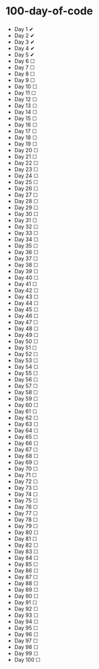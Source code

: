 # 100-day-of-code
<!DOCTYPE html>
<html>
<body>
    <h3></h3>
    <ul>
        <li><span>Day 1</span> <span>&#10004;</span></li>
        <li><span>Day 2</span> <span>&#10004;</span></li>
        <li><span>Day 3</span> <span>&#10004;</span></li>
        <li><span>Day 4</span> <span>&#10004;</span></li>
        <li><span>Day 5</span> <span>&#10004;</span></li>
        <li><span>Day 6</span> <span>&#9744;</span></li>
        <li><span>Day 7</span> <span>&#9744;</span></li>
        <li><span>Day 8</span> <span>&#9744;</span></li>
        <li><span>Day 9</span> <span>&#9744;</span></li>
        <li><span>Day 10</span> <span>&#9744;</span></li>
        <li><span>Day 11</span> <span>&#9744;</span></li>
        <li><span>Day 12</span> <span>&#9744;</span></li>
        <li><span>Day 13</span> <span>&#9744;</span></li>
        <li><span>Day 14</span> <span>&#9744;</span></li>
        <li><span>Day 15</span> <span>&#9744;</span></li>
        <li><span>Day 16</span> <span>&#9744;</span></li>
        <li><span>Day 17</span> <span>&#9744;</span></li>
        <li><span>Day 18</span> <span>&#9744;</span></li>
        <li><span>Day 19</span> <span>&#9744;</span></li>
        <li><span>Day 20</span> <span>&#9744;</span></li>
        <li><span>Day 21</span> <span>&#9744;</span></li>
        <li><span>Day 22</span> <span>&#9744;</span></li>
        <li><span>Day 23</span> <span>&#9744;</span></li>
        <li><span>Day 24</span> <span>&#9744;</span></li>
        <li><span>Day 25</span> <span>&#9744;</span></li>
        <li><span>Day 26</span> <span>&#9744;</span></li>
        <li><span>Day 27</span> <span>&#9744;</span></li>
        <li><span>Day 28</span> <span>&#9744;</span></li>
        <li><span>Day 29</span> <span>&#9744;</span></li>
        <li><span>Day 30</span> <span>&#9744;</span></li>
        <li><span>Day 31</span> <span>&#9744;</span></li>
        <li><span>Day 32</span> <span>&#9744;</span></li>
        <li><span>Day 33</span> <span>&#9744;</span></li>
        <li><span>Day 34</span> <span>&#9744;</span></li>
        <li><span>Day 35</span> <span>&#9744;</span></li>
        <li><span>Day 36</span> <span>&#9744;</span></li>
        <li><span>Day 37</span> <span>&#9744;</span></li>
        <li><span>Day 38</span> <span>&#9744;</span></li>
        <li><span>Day 39</span> <span>&#9744;</span></li>
        <li><span>Day 40</span> <span>&#9744;</span></li>
        <li><span>Day 41</span> <span>&#9744;</span></li>
        <li><span>Day 42</span> <span>&#9744;</span></li>
        <li><span>Day 43</span> <span>&#9744;</span></li>
        <li><span>Day 44</span> <span>&#9744;</span></li>
        <li><span>Day 45</span> <span>&#9744;</span></li>
        <li><span>Day 46</span> <span>&#9744;</span></li>
        <li><span>Day 47</span> <span>&#9744;</span></li>
        <li><span>Day 48</span> <span>&#9744;</span></li>
        <li><span>Day 49</span> <span>&#9744;</span></li>
        <li><span>Day 50</span> <span>&#9744;</span></li>
        <li><span>Day 51</span> <span>&#9744;</span></li>
        <li><span>Day 52</span> <span>&#9744;</span></li>
        <li><span>Day 53</span> <span>&#9744;</span></li>
        <li><span>Day 54</span> <span>&#9744;</span></li>
        <li><span>Day 55</span> <span>&#9744;</span></li>
        <li><span>Day 56</span> <span>&#9744;</span></li>
        <li><span>Day 57</span> <span>&#9744;</span></li>
        <li><span>Day 58</span> <span>&#9744;</span></li>
        <li><span>Day 59</span> <span>&#9744;</span></li>
        <li><span>Day 60</span> <span>&#9744;</span></li>
        <li><span>Day 61</span> <span>&#9744;</span></li>
        <li><span>Day 62</span> <span>&#9744;</span></li>
        <li><span>Day 63</span> <span>&#9744;</span></li>
        <li><span>Day 64</span> <span>&#9744;</span></li>
        <li><span>Day 65</span> <span>&#9744;</span></li>
        <li><span>Day 66</span> <span>&#9744;</span></li>
        <li><span>Day 67</span> <span>&#9744;</span></li>
        <li><span>Day 68</span> <span>&#9744;</span></li>
        <li><span>Day 69</span> <span>&#9744;</span></li>
        <li><span>Day 70</span> <span>&#9744;</span></li>
        <li><span>Day 71</span> <span>&#9744;</span></li>
        <li><span>Day 72</span> <span>&#9744;</span></li>
        <li><span>Day 73</span> <span>&#9744;</span></li>
        <li><span>Day 74</span> <span>&#9744;</span></li>
        <li><span>Day 75</span> <span>&#9744;</span></li>
        <li><span>Day 76</span> <span>&#9744;</span></li>
        <li><span>Day 77</span> <span>&#9744;</span></li>
        <li><span>Day 78</span> <span>&#9744;</span></li>
        <li><span>Day 79</span> <span>&#9744;</span></li>
        <li><span>Day 80</span> <span>&#9744;</span></li>
        <li><span>Day 81</span> <span>&#9744;</span></li>
        <li><span>Day 82</span> <span>&#9744;</span></li>
        <li><span>Day 83</span> <span>&#9744;</span></li>
        <li><span>Day 84</span> <span>&#9744;</span></li>
        <li><span>Day 85</span> <span>&#9744;</span></li>
        <li><span>Day 86</span> <span>&#9744;</span></li>
        <li><span>Day 87</span> <span>&#9744;</span></li>
        <li><span>Day 88</span> <span>&#9744;</span></li>
        <li><span>Day 89</span> <span>&#9744;</span></li>
        <li><span>Day 90</span> <span>&#9744;</span></li>
        <li><span>Day 91</span> <span>&#9744;</span></li>
        <li><span>Day 92</span> <span>&#9744;</span></li>
        <li><span>Day 93</span> <span>&#9744;</span></li>
        <li><span>Day 94</span> <span>&#9744;</span></li>
        <li><span>Day 95</span> <span>&#9744;</span></li>
        <li><span>Day 96</span> <span>&#9744;</span></li>
        <li><span>Day 97</span> <span>&#9744;</span></li>
        <li><span>Day 98</span> <span>&#9744;</span></li>
        <li><span>Day 99</span> <span>&#9744;</span></li>
        <li><span>Day 100</span> <span>&#9744;</span></li>
    </ul>
</body>
</html>


